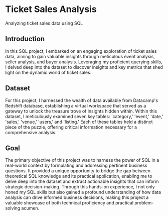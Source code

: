 # Ticket Sales Analysis
Analyzing ticket sales data using SQL

## Introduction
In this SQL project, I embarked on an engaging exploration of ticket sales data, aiming to gain valuable insights through meticulous event analysis, seller analysis, and buyer analysis. Leveraging my proficient querying skills, I delved deep into the dataset to discover insights and key metrics that shed light on the dynamic world of ticket sales.

## Dataset
For this project, I harnessed the wealth of data available from Datacamp's Redshift database, establishing a virtual workspace that served as a gateway to unlock the treasure trove of insights hidden within. Within this dataset, I meticulously examined seven key tables: 'category,' 'event,' 'date,' 'sales,' 'venue,' 'users,' and 'listing.' Each of these tables held a distinct piece of the puzzle, offering critical information necessary for a comprehensive analysis.

## Goal
The primary objective of this project was to harness the power of SQL in a real-world context by formulating and addressing pertinent business questions. It provided a unique opportunity to bridge the gap between theoretical SQL knowledge and its practical application, enabling me to delve deep into the dataset and extract actionable insights that can inform strategic decision-making. Through this hands-on experience, I not only honed my SQL skills but also gained a profound understanding of how data analysis can drive informed business decisions, making this project a valuable showcase of both technical proficiency and practical problem-solving acumen.

